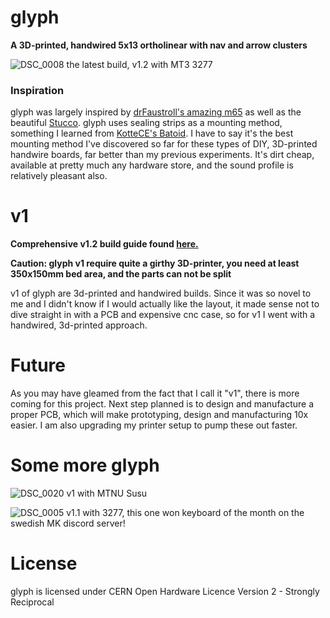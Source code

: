 # glyph
**A 3D-printed, handwired 5x13 ortholinear with nav and arrow clusters**

![DSC_0008](https://github.com/galile0-designs/glyphkbd/assets/134774462/0f9bec99-c76c-4ecc-a129-9ab1ce3d6208)
the latest build, v1.2 with MT3 3277

### Inspiration
glyph was largely inspired by [drFaustroll's amazing m65](https://mlego.elena.space/m65/) as well as the beautiful [Stucco](https://www.reddit.com/r/CustomKeyboards/comments/10k8k6w/custom_ortho_tkl_done_stucco1510/). glyph uses sealing strips as a mounting method, something I learned from [KotteCE's Batoid](https://github.com/kotte-computer-electronics/batoid). I have to say it's the best mounting method I've discovered so far for these types of DIY, 3D-printed handwire boards, far better than my previous experiments. It's dirt cheap, available at pretty much any hardware store, and the sound profile is relatively pleasant also.


# v1
**Comprehensive v1.2 build guide found [here.](https://github.com/galile0-designs/glyphkbd/blob/main/v1.2/v1.2_build_guide.md)**

**Caution: glyph v1 require quite a girthy 3D-printer, you need at least 350x150mm bed area, and the parts can not be split**

v1 of glyph are 3d-printed and handwired builds. Since it was so novel to me and I didn't know if I would actually like the layout, it made sense not to dive straight in with a PCB and expensive cnc case, so for v1 I went with a handwired, 3d-printed approach.

# Future
As you may have gleamed from the fact that I call it "v1", there is more coming for this project. Next step planned is to design and manufacture a proper PCB, which will make prototyping, design and manufacturing 10x easier. I am also upgrading my printer setup to pump these out faster.

# Some more glyph
![DSC_0020](https://github.com/galile0-designs/glyphkbd/assets/134774462/0d69dcc5-ae64-4f41-9b0d-04ac140818c2)
v1 with MTNU Susu

![DSC_0005](https://github.com/galile0-designs/glyphkbd/assets/134774462/6a66da9b-4a4c-4f8b-aba8-3e628babb39b)
v1.1 with 3277, this one won keyboard of the month on the swedish MK discord server!

# License
glyph is licensed under CERN Open Hardware Licence Version 2 - Strongly Reciprocal
